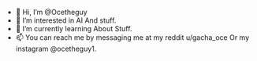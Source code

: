 - 👋 Hi, I’m @Ocetheguy
- 👀 I’m interested in AI And stuff.
- 🌱 I’m currently learning About Stuff.
- 📫 You can reach me by messaging me at my reddit u/gacha_oce Or my instagram @ocetheguy1.
<!---
Ocetheguy/Ocetheguy is a ✨ special ✨ repository because its `README.md` (this file) appears on your GitHub profile.
You can click the Preview link to take a look at your changes.
--->
